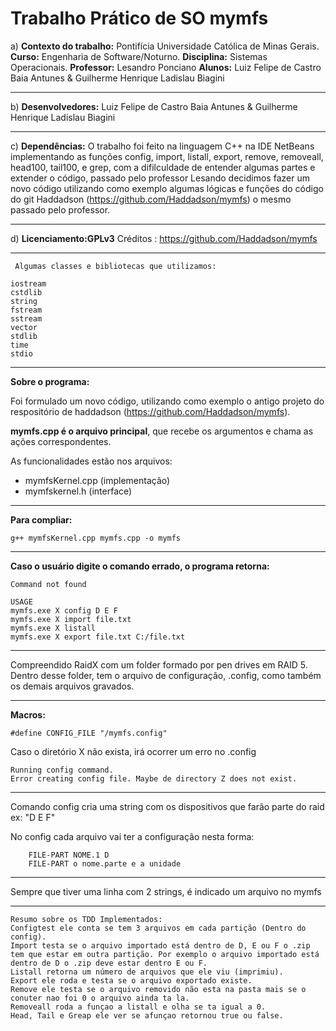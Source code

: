 # Trabalho Prático de SO mymfs 

a) **Contexto do trabalho:** Pontifícia Universidade Católica de Minas Gerais. 
**Curso:** Engenharia de Software/Noturno. 
**Disciplina:** Sistemas Operacionais. **Professor:** Lesandro Ponciano 
**Alunos:** Luiz Felipe de Castro Baia Antunes & Guilherme Henrique Ladislau Biagini

---------------------------------------------------------------------------------------------------------------------------------

b) **Desenvolvedores:** Luiz Felipe de Castro Baia Antunes & Guilherme Henrique Ladislau Biagini

---------------------------------------------------------------------------------------------------------------------------------

c) **Dependências:** O  trabalho foi feito na linguagem C++ na IDE NetBeans implementando as funções config, import, listall, export, remove, removeall, head100, tail100, e grep, com a difilculdade de entender algumas partes e extender o código, passado pelo professor Lesando decidimos fazer um novo código utilizando como exemplo algumas lógicas e funções do código do git Haddadson (https://github.com/Haddadson/mymfs) o mesmo passado pelo professor.

---------------------------------------------------------------------------------------------------------------------------------

d) **Licenciamento:GPLv3** Créditos : https://github.com/Haddadson/mymfs

---------------------------------------------------------------------------------------------------------------------------------

```
 Algumas classes e bibliotecas que utilizamos:

iostream
cstdlib
string
fstream
sstream
vector
stdlib
time
stdio
```

---------------------------------------------------------------------------------------------------------------------------------

**Sobre o programa:**

Foi formulado um novo código, utilizando como exemplo o antigo projeto do respositório de haddadson (https://github.com/Haddadson/mymfs).

**mymfs.cpp é o arquivo principal**, que recebe os argumentos e chama as ações correspondentes.

As funcionalidades estão nos arquivos:
*  mymfsKernel.cpp (implementação) 
*  mymfskernel.h (interface)

--------------------------------------------------------------------------------------------------------------------------------------

**Para compliar:**

```g++ mymfsKernel.cpp mymfs.cpp -o mymfs```

--------------------------------------------------------------------------------------------------------------------------------------

**Caso o usuário digite o comando errado, o programa retorna:**  
```
Command not found

USAGE
mymfs.exe X config D E F
mymfs.exe X import file.txt
mymfs.exe X listall
mymfs.exe X export file.txt C:/file.txt
```
-----------------------------------------------------------------------------------------------------------------------------------

Compreendido RaidX com um folder formado por pen drives em RAID 5. Dentro desse folder, tem o arquivo de configuração, .config, como também os demais arquivos gravados.

---------------------------------------------------------------------------------------------------------------------------------------

**Macros:**

```#define CONFIG_FILE "/mymfs.config"```

Caso o diretório X não exista, irá ocorrer um erro no .config
```./mymfs Z config D E F
Running config command.
Error creating config file. Maybe de directory Z does not exist.
```
-----------------------------------------------------------------------------------------------------------------------------------
Comando config cria uma string com os dispositivos que farão parte do raid ex:
"D E F"

No config cada arquivo vai ter a configuração nesta forma:

``` FILE NOME
    FILE-PART NOME.1 D
    FILE-PART o nome.parte e a unidade
```

-------------------------------------------------------------------------------------------------------------------------------------

Sempre que tiver uma linha com 2 strings, é indicado um arquivo no mymfs

-------------------------------------------------------------------------------------------------------------------------------------
```
Resumo sobre os TDD Implementados:
Configtest ele conta se tem 3 arquivos em cada partição (Dentro do config).
Import testa se o arquivo importado está dentro de D, E ou F o .zip tem que estar em outra partição. Por exemplo o arquivo importado está dentro de D o .zip deve estar dentro E ou F.
Listall retorna um número de arquivos que ele viu (imprimiu).
Export ele roda e testa se o arquivo exportado existe.
Remove ele testa se o arquivo removido não esta na pasta mais se o conuter nao foi 0 o arquivo ainda ta la.
Removeall roda a funçao a listall e olha se ta igual a 0.
Head, Tail e Greap ele ver se afunçao retornou true ou false.
```

